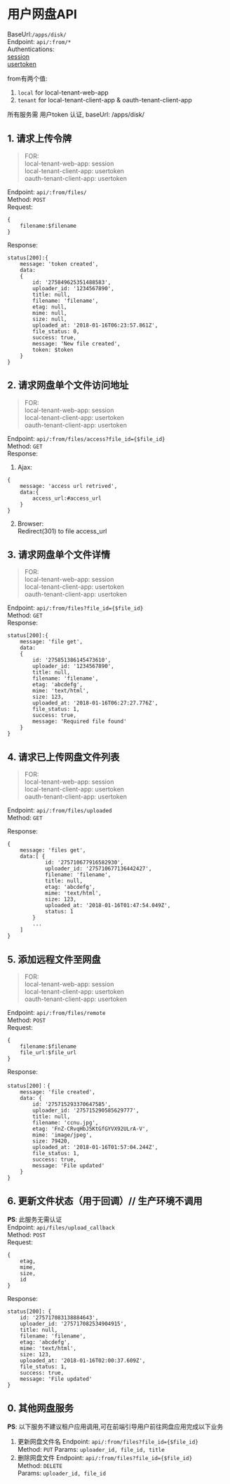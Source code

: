 # 用户网盘API

BaseUrl:`/apps/disk/`  
Endpoint: `api/:from/*`  
Authentications:  
[session](../../../../docs/auth/session-authentication.md)  
[usertoken](../../../../docs/auth/usertoken-authentication.md)  

from有两个值:
1. `local` for local-tenant-web-app  
2. `tenant` for local-tenant-client-app & oauth-tenant-client-app

所有服务需 用户token 认证, baseUrl: /apps/disk/
## 1. 请求上传令牌
>FOR:  
local-tenant-web-app: session  
local-tenant-client-app: usertoken  
oauth-tenant-client-app: usertoken

Endpoint: `api/:from/files/`  
Method: `POST`    
Request:
```
{
    filename:$filename
}
```
Response:
```
status[200]:{
    message: 'token created',
    data:   
    { 
        id: '275849625351488583',
        uploader_id: '1234567890',
        title: null,
        filename: 'filename',
        etag: null,
        mime: null,
        size: null,
        uploaded_at: '2018-01-16T06:23:57.861Z',
        file_status: 0,
        success: true,
        message: 'New file created',
        token: $token 
    }
}
```

## 2. 请求网盘单个文件访问地址
>FOR:  
local-tenant-web-app: session  
local-tenant-client-app: usertoken  
oauth-tenant-client-app: usertoken

Endpoint: `api/:from/files/access?file_id={$file_id}`  
Method: `GET`  
Response:  
1. Ajax:
```
{
    message: 'access url retrived',
    data:{
        access_url:#access_url
    }
}
```
2. Browser:  
Redirect(301) to file access_url

## 3. 请求网盘单个文件详情
>FOR:  
local-tenant-web-app: session  
local-tenant-client-app: usertoken  
oauth-tenant-client-app: usertoken

Endpoint: `api/:from/files?file_id={$file_id}`  
Method: `GET`  
Response:
```
status[200]:{ 
    message: 'file get',
    data:
    { 
        id: '275851386145473610',
        uploader_id: '1234567890',
        title: null,
        filename: 'filename',
        etag: 'abcdefg',
        mime: 'text/html',
        size: 123,
        uploaded_at: '2018-01-16T06:27:27.776Z',
        file_status: 1,
        success: true,
        message: 'Required file found' 
    } 
}
```
## 4. 请求已上传网盘文件列表
>FOR:  
local-tenant-web-app: session  
local-tenant-client-app: usertoken  
oauth-tenant-client-app: usertoken

Endpoint: `api/:from/files/uploaded`  
Method: `GET`  

Response:
```
{ 
    message: 'files get',
    data:[ { 
            id: '275710677916582930',
            uploader_id: '275710677136442427',
            filename: 'filename',
            title: null,
            etag: 'abcdefg',
            mime: 'text/html',
            size: 123,
            uploaded_at: '2018-01-16T01:47:54.049Z',
            status: 1 
        } 
        ...
    ] 
}
```
## 5. 添加远程文件至网盘
>FOR:  
local-tenant-web-app: session  
local-tenant-client-app: usertoken  
oauth-tenant-client-app: usertoken

Endpoint: `api/:from/files/remote`  
Method: `POST`    
Request:
```
{
    filename:$filename
    file_url:$file_url
}
```
Response:
```
status[200]：{ 
    message: 'file created',
    data: { 
        id: '275715293370647585',
        uploader_id: '275715290585629777',
        title: null,
        filename: 'ccnu.jpg',
        etag: 'FnZ-CRvqHbJ5KtGfGYVX92ULrA-V',
        mime: 'image/jpeg',
        size: 79420,
        uploaded_at: '2018-01-16T01:57:04.244Z',
        file_status: 1,
        success: true,
        message: 'File updated' 
    } 
}
```
## 6. 更新文件状态（用于回调）// 生产环境不调用
__PS__: 此服务无需认证  
Endpoint: `api/files/upload_callback`  
Method: `POST`  
Request:
```
{
    etag,
    mime,
    size,
    id
}
```
Response: 
```
status[200]: { 
    id: '275717083138884643',
    uploader_id: '275717082534904915',
    title: null,
    filename: 'filename',
    etag: 'abcdefg',
    mime: 'text/html',
    size: 123,
    uploaded_at: '2018-01-16T02:00:37.609Z',
    file_status: 1,
    success: true,
    message: 'File updated' 
}
```


## 0. 其他网盘服务  

__PS__: 以下服务不建议租户应用调用,可在前端引导用户前往网盘应用完成以下业务
1. 更新网盘文件名
Endpoint: `api/:from/files?file_id={$file_id}`  
Method: `PUT`
Params: `uploader_id, file_id, title`
1. 删除网盘文件
Endpoint: `api/:from/files?file_id={$file_id}`  
Method: `DELETE`  
Params: `uploader_id, file_id`  


